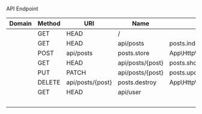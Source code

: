 API Endpoint

| Domain | Method    | URI              | Name          | Action                                          | Middleware |
| ----- | ----- | ----- | ----- | ----- | ----- | 
|        | GET|HEAD  | /                |               | Closure                                         | web        |
|        | GET|HEAD  | api/posts        | posts.index   | App\Http\Controllers\Api\PostController@index   | api        |
|        | POST      | api/posts        | posts.store   | App\Http\Controllers\Api\PostController@store   | api        |
|        | GET|HEAD  | api/posts/{post} | posts.show    | App\Http\Controllers\Api\PostController@show    | api        |
|        | PUT|PATCH | api/posts/{post} | posts.update  | App\Http\Controllers\Api\PostController@update  | api        |
|        | DELETE    | api/posts/{post} | posts.destroy | App\Http\Controllers\Api\PostController@destroy | api        |
|        | GET|HEAD  | api/user         |               | Closure                                         | api        |
|        |           |                  |               |                                                 | auth:api   |
